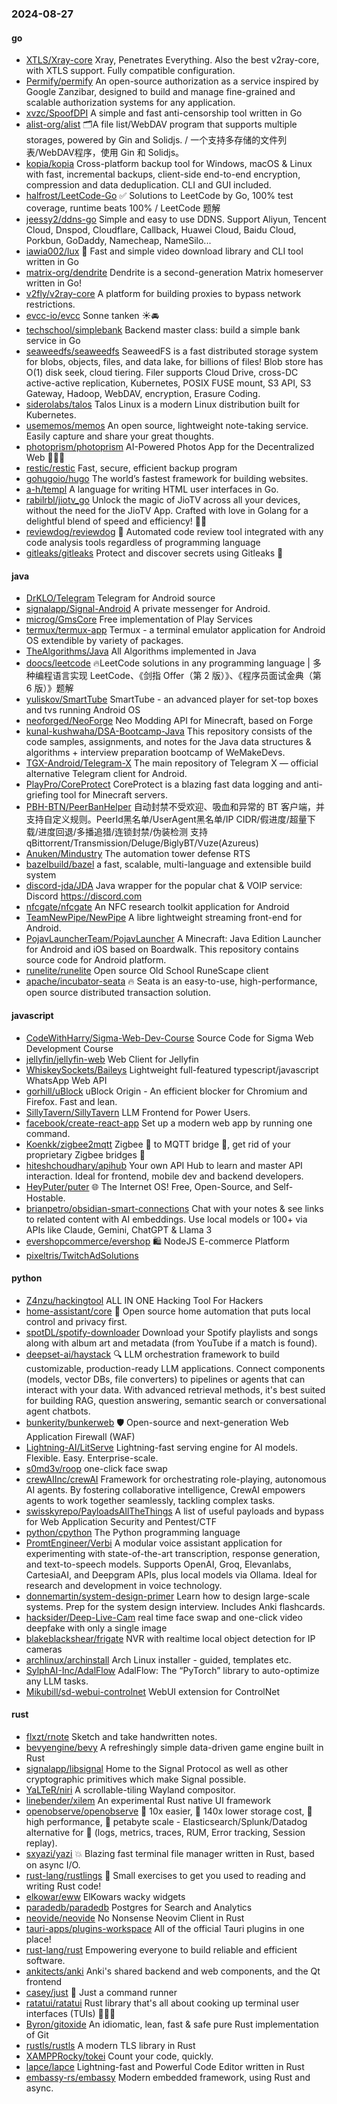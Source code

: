 ### 2024-08-27

#### go
* [XTLS/Xray-core](https://github.com/XTLS/Xray-core) Xray, Penetrates Everything. Also the best v2ray-core, with XTLS support. Fully compatible configuration.
* [Permify/permify](https://github.com/Permify/permify) An open-source authorization as a service inspired by Google Zanzibar, designed to build and manage fine-grained and scalable authorization systems for any application.
* [xvzc/SpoofDPI](https://github.com/xvzc/SpoofDPI) A simple and fast anti-censorship tool written in Go
* [alist-org/alist](https://github.com/alist-org/alist) 🗂️A file list/WebDAV program that supports multiple storages, powered by Gin and Solidjs. / 一个支持多存储的文件列表/WebDAV程序，使用 Gin 和 Solidjs。
* [kopia/kopia](https://github.com/kopia/kopia) Cross-platform backup tool for Windows, macOS & Linux with fast, incremental backups, client-side end-to-end encryption, compression and data deduplication. CLI and GUI included.
* [halfrost/LeetCode-Go](https://github.com/halfrost/LeetCode-Go) ✅ Solutions to LeetCode by Go, 100% test coverage, runtime beats 100% / LeetCode 题解
* [jeessy2/ddns-go](https://github.com/jeessy2/ddns-go) Simple and easy to use DDNS. Support Aliyun, Tencent Cloud, Dnspod, Cloudflare, Callback, Huawei Cloud, Baidu Cloud, Porkbun, GoDaddy, Namecheap, NameSilo...
* [iawia002/lux](https://github.com/iawia002/lux) 👾 Fast and simple video download library and CLI tool written in Go
* [matrix-org/dendrite](https://github.com/matrix-org/dendrite) Dendrite is a second-generation Matrix homeserver written in Go!
* [v2fly/v2ray-core](https://github.com/v2fly/v2ray-core) A platform for building proxies to bypass network restrictions.
* [evcc-io/evcc](https://github.com/evcc-io/evcc) Sonne tanken ☀️🚘
* [techschool/simplebank](https://github.com/techschool/simplebank) Backend master class: build a simple bank service in Go
* [seaweedfs/seaweedfs](https://github.com/seaweedfs/seaweedfs) SeaweedFS is a fast distributed storage system for blobs, objects, files, and data lake, for billions of files! Blob store has O(1) disk seek, cloud tiering. Filer supports Cloud Drive, cross-DC active-active replication, Kubernetes, POSIX FUSE mount, S3 API, S3 Gateway, Hadoop, WebDAV, encryption, Erasure Coding.
* [siderolabs/talos](https://github.com/siderolabs/talos) Talos Linux is a modern Linux distribution built for Kubernetes.
* [usememos/memos](https://github.com/usememos/memos) An open source, lightweight note-taking service. Easily capture and share your great thoughts.
* [photoprism/photoprism](https://github.com/photoprism/photoprism) AI-Powered Photos App for the Decentralized Web 🌈💎✨
* [restic/restic](https://github.com/restic/restic) Fast, secure, efficient backup program
* [gohugoio/hugo](https://github.com/gohugoio/hugo) The world’s fastest framework for building websites.
* [a-h/templ](https://github.com/a-h/templ) A language for writing HTML user interfaces in Go.
* [rabilrbl/jiotv_go](https://github.com/rabilrbl/jiotv_go) Unlock the magic of JioTV across all your devices, without the need for the JioTV App. Crafted with love in Golang for a delightful blend of speed and efficiency! 🌟✨
* [reviewdog/reviewdog](https://github.com/reviewdog/reviewdog) 🐶 Automated code review tool integrated with any code analysis tools regardless of programming language
* [gitleaks/gitleaks](https://github.com/gitleaks/gitleaks) Protect and discover secrets using Gitleaks 🔑

#### java
* [DrKLO/Telegram](https://github.com/DrKLO/Telegram) Telegram for Android source
* [signalapp/Signal-Android](https://github.com/signalapp/Signal-Android) A private messenger for Android.
* [microg/GmsCore](https://github.com/microg/GmsCore) Free implementation of Play Services
* [termux/termux-app](https://github.com/termux/termux-app) Termux - a terminal emulator application for Android OS extendible by variety of packages.
* [TheAlgorithms/Java](https://github.com/TheAlgorithms/Java) All Algorithms implemented in Java
* [doocs/leetcode](https://github.com/doocs/leetcode) 🔥LeetCode solutions in any programming language | 多种编程语言实现 LeetCode、《剑指 Offer（第 2 版）》、《程序员面试金典（第 6 版）》题解
* [yuliskov/SmartTube](https://github.com/yuliskov/SmartTube) SmartTube - an advanced player for set-top boxes and tvs running Android OS
* [neoforged/NeoForge](https://github.com/neoforged/NeoForge) Neo Modding API for Minecraft, based on Forge
* [kunal-kushwaha/DSA-Bootcamp-Java](https://github.com/kunal-kushwaha/DSA-Bootcamp-Java) This repository consists of the code samples, assignments, and notes for the Java data structures & algorithms + interview preparation bootcamp of WeMakeDevs.
* [TGX-Android/Telegram-X](https://github.com/TGX-Android/Telegram-X) The main repository of Telegram X — official alternative Telegram client for Android.
* [PlayPro/CoreProtect](https://github.com/PlayPro/CoreProtect) CoreProtect is a blazing fast data logging and anti-griefing tool for Minecraft servers.
* [PBH-BTN/PeerBanHelper](https://github.com/PBH-BTN/PeerBanHelper) 自动封禁不受欢迎、吸血和异常的 BT 客户端，并支持自定义规则。PeerId黑名单/UserAgent黑名单/IP CIDR/假进度/超量下载/进度回退/多播追猎/连锁封禁/伪装检测 支持 qBittorrent/Transmission/Deluge/BiglyBT/Vuze(Azureus)
* [Anuken/Mindustry](https://github.com/Anuken/Mindustry) The automation tower defense RTS
* [bazelbuild/bazel](https://github.com/bazelbuild/bazel) a fast, scalable, multi-language and extensible build system
* [discord-jda/JDA](https://github.com/discord-jda/JDA) Java wrapper for the popular chat & VOIP service: Discord https://discord.com
* [nfcgate/nfcgate](https://github.com/nfcgate/nfcgate) An NFC research toolkit application for Android
* [TeamNewPipe/NewPipe](https://github.com/TeamNewPipe/NewPipe) A libre lightweight streaming front-end for Android.
* [PojavLauncherTeam/PojavLauncher](https://github.com/PojavLauncherTeam/PojavLauncher) A Minecraft: Java Edition Launcher for Android and iOS based on Boardwalk. This repository contains source code for Android platform.
* [runelite/runelite](https://github.com/runelite/runelite) Open source Old School RuneScape client
* [apache/incubator-seata](https://github.com/apache/incubator-seata) 🔥 Seata is an easy-to-use, high-performance, open source distributed transaction solution.

#### javascript
* [CodeWithHarry/Sigma-Web-Dev-Course](https://github.com/CodeWithHarry/Sigma-Web-Dev-Course) Source Code for Sigma Web Development Course
* [jellyfin/jellyfin-web](https://github.com/jellyfin/jellyfin-web) Web Client for Jellyfin
* [WhiskeySockets/Baileys](https://github.com/WhiskeySockets/Baileys) Lightweight full-featured typescript/javascript WhatsApp Web API
* [gorhill/uBlock](https://github.com/gorhill/uBlock) uBlock Origin - An efficient blocker for Chromium and Firefox. Fast and lean.
* [SillyTavern/SillyTavern](https://github.com/SillyTavern/SillyTavern) LLM Frontend for Power Users.
* [facebook/create-react-app](https://github.com/facebook/create-react-app) Set up a modern web app by running one command.
* [Koenkk/zigbee2mqtt](https://github.com/Koenkk/zigbee2mqtt) Zigbee 🐝 to MQTT bridge 🌉, get rid of your proprietary Zigbee bridges 🔨
* [hiteshchoudhary/apihub](https://github.com/hiteshchoudhary/apihub) Your own API Hub to learn and master API interaction. Ideal for frontend, mobile dev and backend developers.
* [HeyPuter/puter](https://github.com/HeyPuter/puter) 🌐 The Internet OS! Free, Open-Source, and Self-Hostable.
* [brianpetro/obsidian-smart-connections](https://github.com/brianpetro/obsidian-smart-connections) Chat with your notes & see links to related content with AI embeddings. Use local models or 100+ via APIs like Claude, Gemini, ChatGPT & Llama 3
* [evershopcommerce/evershop](https://github.com/evershopcommerce/evershop) 🛍️ NodeJS E-commerce Platform
* [pixeltris/TwitchAdSolutions](https://github.com/pixeltris/TwitchAdSolutions)

#### python
* [Z4nzu/hackingtool](https://github.com/Z4nzu/hackingtool) ALL IN ONE Hacking Tool For Hackers
* [home-assistant/core](https://github.com/home-assistant/core) 🏡 Open source home automation that puts local control and privacy first.
* [spotDL/spotify-downloader](https://github.com/spotDL/spotify-downloader) Download your Spotify playlists and songs along with album art and metadata (from YouTube if a match is found).
* [deepset-ai/haystack](https://github.com/deepset-ai/haystack) 🔍 LLM orchestration framework to build customizable, production-ready LLM applications. Connect components (models, vector DBs, file converters) to pipelines or agents that can interact with your data. With advanced retrieval methods, it's best suited for building RAG, question answering, semantic search or conversational agent chatbots.
* [bunkerity/bunkerweb](https://github.com/bunkerity/bunkerweb) 🛡️ Open-source and next-generation Web Application Firewall (WAF)
* [Lightning-AI/LitServe](https://github.com/Lightning-AI/LitServe) Lightning-fast serving engine for AI models. Flexible. Easy. Enterprise-scale.
* [s0md3v/roop](https://github.com/s0md3v/roop) one-click face swap
* [crewAIInc/crewAI](https://github.com/crewAIInc/crewAI) Framework for orchestrating role-playing, autonomous AI agents. By fostering collaborative intelligence, CrewAI empowers agents to work together seamlessly, tackling complex tasks.
* [swisskyrepo/PayloadsAllTheThings](https://github.com/swisskyrepo/PayloadsAllTheThings) A list of useful payloads and bypass for Web Application Security and Pentest/CTF
* [python/cpython](https://github.com/python/cpython) The Python programming language
* [PromtEngineer/Verbi](https://github.com/PromtEngineer/Verbi) A modular voice assistant application for experimenting with state-of-the-art transcription, response generation, and text-to-speech models. Supports OpenAI, Groq, Elevanlabs, CartesiaAI, and Deepgram APIs, plus local models via Ollama. Ideal for research and development in voice technology.
* [donnemartin/system-design-primer](https://github.com/donnemartin/system-design-primer) Learn how to design large-scale systems. Prep for the system design interview. Includes Anki flashcards.
* [hacksider/Deep-Live-Cam](https://github.com/hacksider/Deep-Live-Cam) real time face swap and one-click video deepfake with only a single image
* [blakeblackshear/frigate](https://github.com/blakeblackshear/frigate) NVR with realtime local object detection for IP cameras
* [archlinux/archinstall](https://github.com/archlinux/archinstall) Arch Linux installer - guided, templates etc.
* [SylphAI-Inc/AdalFlow](https://github.com/SylphAI-Inc/AdalFlow) AdalFlow: The “PyTorch” library to auto-optimize any LLM tasks.
* [Mikubill/sd-webui-controlnet](https://github.com/Mikubill/sd-webui-controlnet) WebUI extension for ControlNet

#### rust
* [flxzt/rnote](https://github.com/flxzt/rnote) Sketch and take handwritten notes.
* [bevyengine/bevy](https://github.com/bevyengine/bevy) A refreshingly simple data-driven game engine built in Rust
* [signalapp/libsignal](https://github.com/signalapp/libsignal) Home to the Signal Protocol as well as other cryptographic primitives which make Signal possible.
* [YaLTeR/niri](https://github.com/YaLTeR/niri) A scrollable-tiling Wayland compositor.
* [linebender/xilem](https://github.com/linebender/xilem) An experimental Rust native UI framework
* [openobserve/openobserve](https://github.com/openobserve/openobserve) 🚀 10x easier, 🚀 140x lower storage cost, 🚀 high performance, 🚀 petabyte scale - Elasticsearch/Splunk/Datadog alternative for 🚀 (logs, metrics, traces, RUM, Error tracking, Session replay).
* [sxyazi/yazi](https://github.com/sxyazi/yazi) 💥 Blazing fast terminal file manager written in Rust, based on async I/O.
* [rust-lang/rustlings](https://github.com/rust-lang/rustlings) 🦀 Small exercises to get you used to reading and writing Rust code!
* [elkowar/eww](https://github.com/elkowar/eww) ElKowars wacky widgets
* [paradedb/paradedb](https://github.com/paradedb/paradedb) Postgres for Search and Analytics
* [neovide/neovide](https://github.com/neovide/neovide) No Nonsense Neovim Client in Rust
* [tauri-apps/plugins-workspace](https://github.com/tauri-apps/plugins-workspace) All of the official Tauri plugins in one place!
* [rust-lang/rust](https://github.com/rust-lang/rust) Empowering everyone to build reliable and efficient software.
* [ankitects/anki](https://github.com/ankitects/anki) Anki's shared backend and web components, and the Qt frontend
* [casey/just](https://github.com/casey/just) 🤖 Just a command runner
* [ratatui/ratatui](https://github.com/ratatui/ratatui) Rust library that's all about cooking up terminal user interfaces (TUIs) 👨‍🍳🐀
* [Byron/gitoxide](https://github.com/Byron/gitoxide) An idiomatic, lean, fast & safe pure Rust implementation of Git
* [rustls/rustls](https://github.com/rustls/rustls) A modern TLS library in Rust
* [XAMPPRocky/tokei](https://github.com/XAMPPRocky/tokei) Count your code, quickly.
* [lapce/lapce](https://github.com/lapce/lapce) Lightning-fast and Powerful Code Editor written in Rust
* [embassy-rs/embassy](https://github.com/embassy-rs/embassy) Modern embedded framework, using Rust and async.

